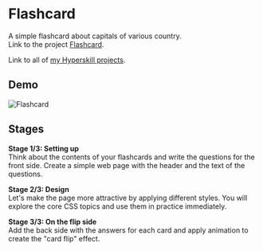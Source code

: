 # Flashcard
A simple flashcard about capitals of various country.\
Link to the project [Flashcard](https://hyperskill.org/projects/115).

Link to all of [my Hyperskill projects](https://github.com/ana117/hyperskilll-projects).

## Demo
![Flashcard](https://user-images.githubusercontent.com/63540951/127807085-bea125d4-9ce3-48aa-9e44-86ae1f40b236.gif)

## Stages
**Stage 1/3: Setting up**\
Think about the contents of your flashcards and write the questions for the front side. Create a simple web page with the header and the text of the questions.

**Stage 2/3: Design**\
Let's make the page more attractive by applying different styles. You will explore the core CSS topics and use them in practice immediately.

**Stage 3/3: On the flip side**\
Add the back side with the answers for each card and apply animation to create the "card flip" effect.
